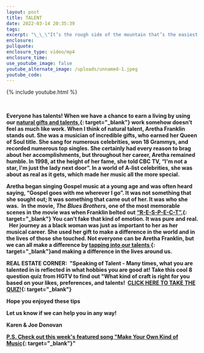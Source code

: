```yaml
---
layout: post
title: TALENT
date: 2022-03-14 20:35:39
tags:
excerpt: "\_\_\"It’s the rough side of the mountain that’s the easiest to climb; the smooth side doesn’t have anything for you to hang on to.\"\_Aretha Franklin"
enclosure:
pullquote:
enclosure_type: video/mp4
enclosure_time:
use_youtube_image: false
youtube_alternate_image: /uploads/unnamed-1.jpeg
youtube_code:
---
```

{% include youtube.html %}

&nbsp;

**Everyone has talents\! When we have a chance to earn a living by using our&nbsp;[natural gifts and talents,](https://t.e2ma.net/click/qmyc2g/y0qeoac/6y2cop){: target="_blank"}&nbsp;work somehow doesn’t feel as much like work. When I think of natural talent, Aretha Franklin stands out. She was a musician of incredible gifts, who earned her Queen of Soul title. She sang for numerous celebrities, won 18 Grammys, and recorded numerous top singles. She certainly had every reason to brag about her accomplishments, but throughout her career, Aretha remained humble. In 1998, at the height of her fame, she told CBC TV, “I'm not a star, I'm just the lady next door”. In a world of A-list celebrities, she was about as real as it gets, which made her music all the more special.**

**Aretha began singing Gospel music at a young age and was often heard saying, “Gospel goes with me wherever I go”. It was not something that she sought out; It was something that came out of her. It was who she was.&nbsp; In the movie,&nbsp;*The Blues Brothers*, one of the most memorable scenes in the movie was when Franklin belted out&nbsp;[“R-E-S-P-E-C-T”.](https://t.e2ma.net/click/qmyc2g/y0qeoac/mr3cop){: target="_blank"}&nbsp;You can’t fake that kind of emotion. It was pure and real. &nbsp; Her journey as a black woman was just as important to her as her musical career. She used her gift to make a difference in the world and in the lives of those she touched. Not everyone can be Aretha Franklin, but we can all make a difference by&nbsp;[tapping into our talents&nbsp;](https://t.e2ma.net/click/qmyc2g/y0qeoac/2j4cop){: target="_blank"}and making a difference in the lives around us.**

**REAL ESTATE CORNER: &nbsp;"Speaking of Talent - Many times, what you are talented in is reflected in what hobbies you are good at\! Take this cool 8 question quiz from HGTV to find out "What kind of craft is right for you based on your likes, preferences, and talents\! &nbsp;[CLICK HERE TO TAKE THE QUIZ\!](https://t.e2ma.net/click/qmyc2g/y0qeoac/ic5cop){: target="_blank"}**

**Hope you enjoyed these tips**

**Let us know if we can help you in any way\!&nbsp;**

**Karen & Joe Donovan&nbsp;**

**[P.S. Check out this week's featured song "Make Your Own Kind of Music](https://t.e2ma.net/click/qmyc2g/y0qeoac/y45cop){: target="_blank"}"**
